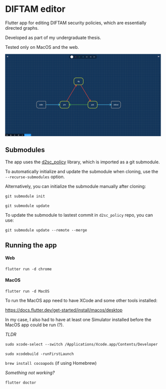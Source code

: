 # DIFTAM editor

Flutter app for editing DIFTAM security policies, which are essentially directed graphs. 

Developed as part of my undergraduate thesis.

Tested only on MacOS and the web.

<img src="assets/screenshots/downgrader.png" width="600">

## Submodules

The app uses the [d2sc_policy](https://github.com/zspiler/d2sc_policy) library, which is imported as a git submodule.

To automatically initialize and update the submodule when cloning, use the `--recurse-submodules` option.

Alternatively, you can initialize the submodule manually after cloning:

`git submodule init`

`git submodule update`


To update the submodule to lastest commit in `d2sc_policy` repo, you can use:

`git submodule update --remote --merge`


## Running the app

#### Web
`flutter run -d chrome`

#### MacOS

`flutter run -d MacOS`

To run the MacOS app need to have XCode and some other tools installed: 

https://docs.flutter.dev/get-started/install/macos/desktop

In my case, I also had to have at least one Simulator installed before 
the MacOS app could be run (?).

*TLDR*

`sudo xcode-select --switch /Applications/Xcode.app/Contents/Developer`

`sudo xcodebuild -runFirstLaunch`

`brew install cocoapods` (if using Homebrew)

*Something not working?*

`flutter doctor`